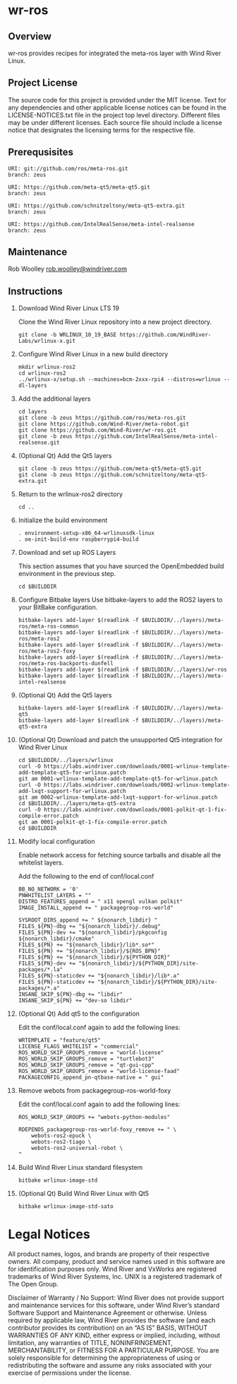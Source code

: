 # wr-ros

## Overview

wr-ros provides recipes for integrated the meta-ros layer with Wind River Linux.

## Project License

The source code for this project is provided under the MIT license.
Text for any dependencies and other applicable license notices can be found in
the LICENSE-NOTICES.txt file in the project top level directory. Different
files may be under different licenses. Each source file should include a
license notice that designates the licensing terms for the respective file.

## Prerequsisites

```
URI: git://github.com/ros/meta-ros.git
branch: zeus
```

```
URI: https://github.com/meta-qt5/meta-qt5.git
branch: zeus
```

```
URI: https://github.com/schnitzeltony/meta-qt5-extra.git
branch: zeus
```

```
URI: https://github.com/IntelRealSense/meta-intel-realsense
branch: zeus
```

## Maintenance

Rob Woolley <rob.woolley@windriver.com>

## Instructions

1. Download Wind River Linux LTS 19

    Clone the Wind River Linux repository into a new project directory.
    ```
    git clone -b WRLINUX_10_19_BASE https://github.com/WindRiver-Labs/wrlinux-x.git
    ```

2. Configure Wind River Linux in a new build directory

    ```
    mkdir wrlinux-ros2
    cd wrlinux-ros2
    ../wrlinux-x/setup.sh --machines=bcm-2xxx-rpi4 --distros=wrlinux --dl-layers
    ```

3. Add the additional layers

    ```
    cd layers
    git clone -b zeus https://github.com/ros/meta-ros.git
    git clone https://github.com/Wind-River/meta-robot.git
    git clone https://github.com/Wind-River/wr-ros.git
    git clone -b zeus https://github.com/IntelRealSense/meta-intel-realsense.git
    ```

4. (Optional Qt) Add the Qt5 layers

    ```
    git clone -b zeus https://github.com/meta-qt5/meta-qt5.git
    git clone -b zeus https://github.com/schnitzeltony/meta-qt5-extra.git
    ```

5. Return to the wrlinux-ros2 directory
    ```
    cd ..
    ```

6. Initialize the build environment
    ```
    . environment-setup-x86_64-wrlinuxsdk-linux
    . oe-init-build-env raspberrypi4-build
    ```

7. Download and set up ROS Layers

    This section assumes that you have sourced the OpenEmbedded build environment in the previous step.

    ```
    cd $BUILDDIR
    ```

8. Configure Bitbake layers
    Use bitbake-layers to add the ROS2 layers to your BitBake configuration.

    ```
    bitbake-layers add-layer $(readlink -f $BUILDDIR/../layers)/meta-ros/meta-ros-common
    bitbake-layers add-layer $(readlink -f $BUILDDIR/../layers)/meta-ros/meta-ros2
    bitbake-layers add-layer $(readlink -f $BUILDDIR/../layers)/meta-ros/meta-ros2-foxy
    bitbake-layers add-layer $(readlink -f $BUILDDIR/../layers)/meta-ros/meta-ros-backports-dunfell
    bitbake-layers add-layer $(readlink -f $BUILDDIR/../layers)/wr-ros
    bitbake-layers add-layer $(readlink -f $BUILDDIR/../layers)/meta-intel-realsense
    ```

9. (Optional Qt) Add the Qt5 layers
    ```
    bitbake-layers add-layer $(readlink -f $BUILDDIR/../layers)/meta-qt5
    bitbake-layers add-layer $(readlink -f $BUILDDIR/../layers)/meta-qt5-extra
    ```

10. (Optional Qt) Download and patch the unsupported Qt5 integration for Wind River Linux

    ```
    cd $BUILDDIR/../layers/wrlinux
    curl -O https://labs.windriver.com/downloads/0001-wrlinux-template-add-template-qt5-for-wrlinux.patch
    git am 0001-wrlinux-template-add-template-qt5-for-wrlinux.patch
    curl -O https://labs.windriver.com/downloads/0002-wrlinux-template-add-lxqt-support-for-wrlinux.patch
    git am 0002-wrlinux-template-add-lxqt-support-for-wrlinux.patch
    cd $BUILDDIR/../layers/meta-qt5-extra
    curl -O https://labs.windriver.com/downloads/0001-polkit-qt-1-fix-compile-error.patch
    git am 0001-polkit-qt-1-fix-compile-error.patch
    cd $BUILDDIR
    ```

11. Modify local configuration

    Enable network access for fetching source tarballs and disable all the whitelist layers.

    Add the following to the end of conf/local.conf
    ```
    BB_NO_NETWORK = '0'
    PNWHITELIST_LAYERS = ""
    DISTRO_FEATURES_append = " x11 opengl vulkan polkit"
    IMAGE_INSTALL_append += " packagegroup-ros-world"

    SYSROOT_DIRS_append += " ${nonarch_libdir} "
    FILES_${PN}-dbg += "${nonarch_libdir}/.debug"
    FILES_${PN}-dev += "${nonarch_libdir}/pkgconfig ${nonarch_libdir}/cmake"
    FILES_${PN} += "${nonarch_libdir}/lib*.so*"
    FILES_${PN} += "${nonarch_libdir}/${ROS_BPN}"
    FILES_${PN} += "${nonarch_libdir}/${PYTHON_DIR}"
    FILES_${PN}-dev += "${nonarch_libdir}/${PYTHON_DIR}/site-packages/*.la"
    FILES_${PN}-staticdev += "${nonarch_libdir}/lib*.a"
    FILES_${PN}-staticdev += "${nonarch_libdir}/${PYTHON_DIR}/site-packages/*.a"
    INSANE_SKIP_${PN}-dbg += "libdir"
    INSANE_SKIP_${PN} += "dev-so libdir"
    ```

12. (Optional Qt) Add qt5 to the configuration

    Edit the conf/local.conf again to add the following lines:
    ```
    WRTEMPLATE = "feature/qt5"
    LICENSE_FLAGS_WHITELIST = "commercial"
    ROS_WORLD_SKIP_GROUPS_remove = "world-license"
    ROS_WORLD_SKIP_GROUPS_remove = "turtlebot3"
    ROS_WORLD_SKIP_GROUPS_remove = "qt-gui-cpp"
    ROS_WORLD_SKIP_GROUPS_remove = "world-license-faad"
    PACKAGECONFIG_append_pn-qtbase-native = " gui"
    ```

13. Remove webots from packagegroup-ros-world-foxy

    Edit the conf/local.conf again to add the following lines:
    ```
    ROS_WORLD_SKIP_GROUPS += "webots-python-modules"

    RDEPENDS_packagegroup-ros-world-foxy_remove += " \
        webots-ros2-epuck \
        webots-ros2-tiago \
        webots-ros2-universal-robot \
    "
    ```

14. Build Wind River Linux standard filesystem

    ```
    bitbake wrlinux-image-std
    ```

15. (Optional Qt) Build Wind River Linux with Qt5
    ```
    bitbake wrlinux-image-std-sato
    ```



# Legal Notices

All product names, logos, and brands are property of their respective owners. All company,
product and service names used in this software are for identification purposes only.
Wind River and VxWorks are registered trademarks of Wind River Systems, Inc. UNIX is a
registered trademark of The Open Group.

Disclaimer of Warranty / No Support: Wind River does not provide support
and maintenance services for this software, under Wind River’s standard
Software Support and Maintenance Agreement or otherwise. Unless required
by applicable law, Wind River provides the software (and each contributor
provides its contribution) on an “AS IS” BASIS, WITHOUT WARRANTIES OF ANY
KIND, either express or implied, including, without limitation, any warranties
of TITLE, NONINFRINGEMENT, MERCHANTABILITY, or FITNESS FOR A PARTICULAR
PURPOSE. You are solely responsible for determining the appropriateness of
using or redistributing the software and assume any risks associated with
your exercise of permissions under the license.

